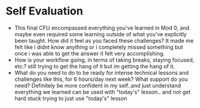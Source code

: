 # Self Evaluation

- This final CFU encompassed everything you've learned in Mod 0, and maybe even required some learning outside of what you've explicitly been taught. How did it feel as you faced these challenges? It made me felt like i didnt know anything or i completely missed something but once i was able to get the answer it felt very accomplishing.
- How is your workflow going, in terms of taking breaks, staying focused, etc.? still trying to get the hang of it but im getting the hang of it.
- What do you need to do to be ready for intense technical lessons and challenges like this, for 6 hours/day next week? What support do you need? Definitely be more confident in my self..and just understand everything we learned can be used with "today's" lesson.. and not get hard stuck trying to just use "today's" lesson
